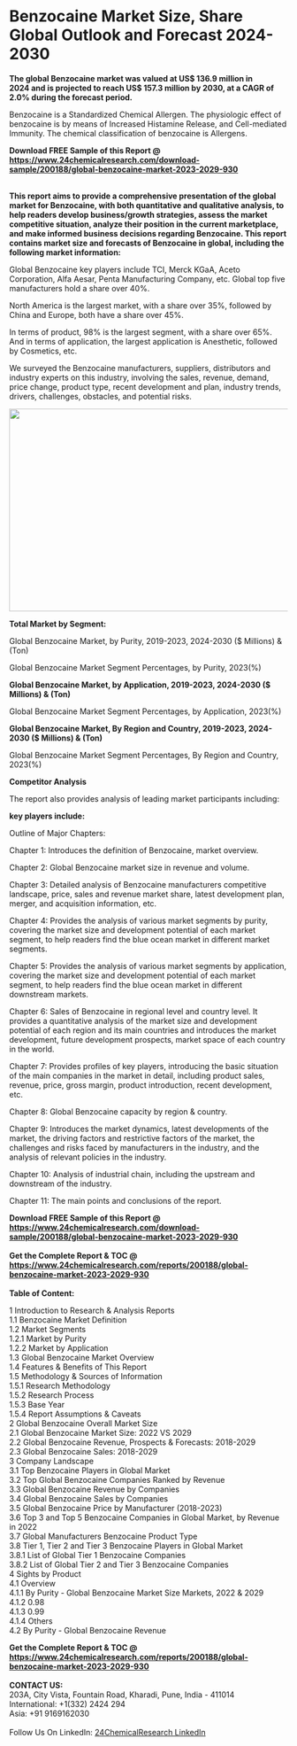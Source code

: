 <h1>Benzocaine Market Size, Share Global Outlook and Forecast 2024-2030</h1><p><strong>The global Benzocaine market was valued at US$ 136.9 million in 2024 and is projected to reach US$ 157.3 million by 2030, at a CAGR of 2.0% during the forecast period.</strong></p><p>
</p><p>Benzocaine is a Standardized Chemical Allergen. The physiologic effect of benzocaine is by means of Increased Histamine Release, and Cell-mediated Immunity. The chemical classification of benzocaine is Allergens.</p><div><b>Download FREE Sample of this Report @ 
            <a href="https://www.24chemicalresearch.com/download-sample/200188/global-benzocaine-market-2023-2029-930">
            https://www.24chemicalresearch.com/download-sample/200188/global-benzocaine-market-2023-2029-930</a></b></div><br><p>
<strong>This report aims to provide a comprehensive presentation of the global market for Benzocaine, with both quantitative and qualitative analysis, to help readers develop business/growth strategies, assess the market competitive situation, analyze their position in the current marketplace, and make informed business decisions regarding Benzocaine. This report contains market size and forecasts of Benzocaine in global, including the following market information:</strong></p><p>
</p><p>
</p><p>Global Benzocaine key players include TCI, Merck KGaA, Aceto Corporation, Alfa Aesar, Penta Manufacturing Company, etc. Global top five manufacturers hold a share over 40%.</p><p>
North America is the largest market, with a share over 35%, followed by China and Europe, both have a share over 45%.</p><p>
</p><p>In terms of product, 98% is the largest segment, with a share over 65%. And in terms of application, the largest application is Anesthetic, followed by Cosmetics, etc.</p><p>
We surveyed the Benzocaine manufacturers, suppliers, distributors and industry experts on this industry, involving the sales, revenue, demand, price change, product type, recent development and plan, industry trends, drivers, challenges, obstacles, and potential risks.</p><p>
</p><p><img alt="" src="https://24chemicalresearch.com/assets/report-images/BenzocaineMarket.png" style="height:366px; width:731px"></p><p>
</p><p><strong>Total Market by Segment:</strong></p><p>
Global Benzocaine Market, by Purity, 2019-2023, 2024-2030 ($ Millions) &amp; (Ton)</p><p>
Global Benzocaine Market Segment Percentages, by Purity, 2023(%)</p><p>
</p><p>
</p><p><strong>Global Benzocaine Market, by Application, 2019-2023, 2024-2030 ($ Millions) &amp; (Ton)</strong></p><p>
Global Benzocaine Market Segment Percentages, by Application, 2023(%)</p><p>
</p><p>
</p><p><strong>Global Benzocaine Market, By Region and Country, 2019-2023, 2024-2030 ($ Millions) &amp; (Ton)</strong></p><p>
Global Benzocaine Market Segment Percentages, By Region and Country, 2023(%)</p><p>
</p><p>
</p><p><strong>Competitor Analysis</strong></p><p>
The report also provides analysis of leading market participants including:</p><p>
</p><p>
</p><p><strong>key players include:</strong></p><p>
</p><p>
</p><p>Outline of Major Chapters:</p><p>
Chapter 1: Introduces the definition of Benzocaine, market overview.</p><p>
Chapter 2: Global Benzocaine market size in revenue and volume.</p><p>
Chapter 3: Detailed analysis of Benzocaine manufacturers competitive landscape, price, sales and revenue market share, latest development plan, merger, and acquisition information, etc.</p><p>
Chapter 4: Provides the analysis of various market segments by purity, covering the market size and development potential of each market segment, to help readers find the blue ocean market in different market segments.</p><p>
Chapter 5: Provides the analysis of various market segments by application, covering the market size and development potential of each market segment, to help readers find the blue ocean market in different downstream markets.</p><p>
Chapter 6: Sales of Benzocaine in regional level and country level. It provides a quantitative analysis of the market size and development potential of each region and its main countries and introduces the market development, future development prospects, market space of each country in the world.</p><p>
Chapter 7: Provides profiles of key players, introducing the basic situation of the main companies in the market in detail, including product sales, revenue, price, gross margin, product introduction, recent development, etc.</p><p>
Chapter 8: Global Benzocaine capacity by region &amp; country.</p><p>
Chapter 9: Introduces the market dynamics, latest developments of the market, the driving factors and restrictive factors of the market, the challenges and risks faced by manufacturers in the industry, and the analysis of relevant policies in the industry.</p><p>
Chapter 10: Analysis of industrial chain, including the upstream and downstream of the industry.</p><p>
Chapter 11: The main points and conclusions of the report.</p><div><b>Download FREE Sample of this Report @ 
            <a href="https://www.24chemicalresearch.com/download-sample/200188/global-benzocaine-market-2023-2029-930">
            https://www.24chemicalresearch.com/download-sample/200188/global-benzocaine-market-2023-2029-930</a></b></div><br><div><b>Get the Complete Report & TOC @ 
            <a href="https://www.24chemicalresearch.com/reports/200188/global-benzocaine-market-2023-2029-930">
            https://www.24chemicalresearch.com/reports/200188/global-benzocaine-market-2023-2029-930</a></b></div><br>
            <b>Table of Content:</b><p>1 Introduction to Research & Analysis Reports<br />
    1.1 Benzocaine Market Definition<br />
    1.2 Market Segments<br />
        1.2.1 Market by Purity<br />
        1.2.2 Market by Application<br />
    1.3 Global Benzocaine Market Overview<br />
    1.4 Features & Benefits of This Report<br />
    1.5 Methodology & Sources of Information<br />
        1.5.1 Research Methodology<br />
        1.5.2 Research Process<br />
        1.5.3 Base Year<br />
        1.5.4 Report Assumptions & Caveats<br />
2 Global Benzocaine Overall Market Size<br />
    2.1 Global Benzocaine Market Size: 2022 VS 2029<br />
    2.2 Global Benzocaine Revenue, Prospects & Forecasts: 2018-2029<br />
    2.3 Global Benzocaine Sales: 2018-2029<br />
3 Company Landscape<br />
    3.1 Top Benzocaine Players in Global Market<br />
    3.2 Top Global Benzocaine Companies Ranked by Revenue<br />
    3.3 Global Benzocaine Revenue by Companies<br />
    3.4 Global Benzocaine Sales by Companies<br />
    3.5 Global Benzocaine Price by Manufacturer (2018-2023)<br />
    3.6 Top 3 and Top 5 Benzocaine Companies in Global Market, by Revenue in 2022<br />
    3.7 Global Manufacturers Benzocaine Product Type<br />
    3.8 Tier 1, Tier 2 and Tier 3 Benzocaine Players in Global Market<br />
        3.8.1 List of Global Tier 1 Benzocaine Companies<br />
        3.8.2 List of Global Tier 2 and Tier 3 Benzocaine Companies<br />
4 Sights by Product<br />
    4.1 Overview<br />
        4.1.1 By Purity - Global Benzocaine Market Size Markets, 2022 & 2029<br />
        4.1.2 0.98<br />
        4.1.3 0.99<br />
        4.1.4 Others<br />
    4.2 By Purity - Global Benzocaine Revenue </p><div><b>Get the Complete Report & TOC @ 
            <a href="https://www.24chemicalresearch.com/reports/200188/global-benzocaine-market-2023-2029-930">
            https://www.24chemicalresearch.com/reports/200188/global-benzocaine-market-2023-2029-930</a></b></div><br><b>CONTACT US:</b><br>
            203A, City Vista, Fountain Road, Kharadi, Pune, India - 411014<br>
            International: +1(332) 2424 294<br>
            Asia: +91 9169162030 <br><br>
            Follow Us On LinkedIn: <a href="https://www.linkedin.com/company/24chemicalresearch/">24ChemicalResearch LinkedIn</a>